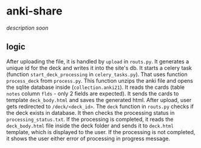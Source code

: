 # anki-share

*description soon*

## logic
After uploading the file, it is handled by `upload` in `routs.py`. It generates a unique id for the deck and writes it into the site's db.
It starts a celery task (function `start_deck_processing` in `celery_tasks.py`). That uses function `process_deck` from `process.py`. This function unzips the anki file and opens the sqlite database inside (`collection.anki21`). It reads the cards (table `notes` column `flds` - only 2 fields are expected). 
It sends the cards to template `deck_body.html` and saves the generated html. 
After upload, user gets redirected to `/deck/<deck_id>`. The `deck` function in `routs.py` checks if the deck exists in database. It then checks the processing status in `processing_status.txt`. If the processing is completed, it reads the `deck_body.html` file inside the deck folder and sends it to `deck.html` template, which is displayed to the user. If the processing is not completed, it shows the user either error of processing in progress message. 